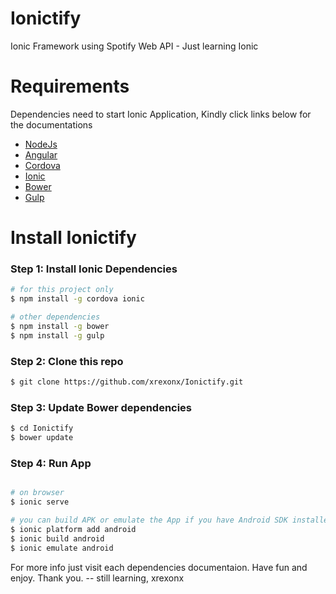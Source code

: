 # Ionictify

Ionic Framework using Spotify Web API - Just learning Ionic

# Requirements

Dependencies need to start Ionic Application, Kindly click links below for the documentations

  * [NodeJs]
  * [Angular]
  * [Cordova]
  * [Ionic]
  * [Bower]
  * [Gulp]

# Install Ionictify
### Step 1: Install Ionic Dependencies
```sh
# for this project only
$ npm install -g cordova ionic

# other dependencies
$ npm install -g bower
$ npm install -g gulp
```

### Step 2: Clone this repo
```sh
$ git clone https://github.com/xrexonx/Ionictify.git
```

### Step 3: Update Bower dependencies
```sh
$ cd Ionictify
$ bower update
```

### Step 4: Run App
```sh

# on browser
$ ionic serve

# you can build APK or emulate the App if you have Android SDK installed on your machines
$ ionic platform add android
$ ionic build android
$ ionic emulate android
```

For more info just visit each dependencies documentaion. Have fun and enjoy. Thank you.
 -- still learning, xrexonx

   [NodeJs]: <http://nodejs.org>
   [Bower]: <http://bower.io>
   [Gulp]: <http://gulpjs.com>
   [Ionic]: <http://ionicframework.com/>
   [Cordova]: <https://cordova.apache.org/>
   [Angular]: <https://angularjs.org/>